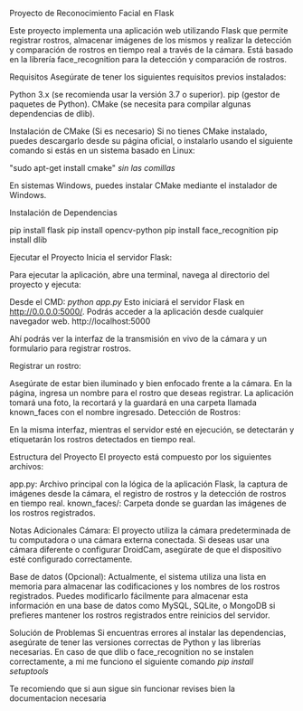 Proyecto de Reconocimiento Facial en Flask

Este proyecto implementa una aplicación web utilizando Flask que permite registrar rostros, almacenar imágenes de los mismos y realizar la detección y comparación de rostros en tiempo real a través de la cámara. Está basado en la librería face_recognition para la detección y comparación de rostros.

Requisitos
Asegúrate de tener los siguientes requisitos previos instalados:

Python 3.x (se recomienda usar la versión 3.7 o superior).
pip (gestor de paquetes de Python).
CMake (se necesita para compilar algunas dependencias de dlib).

Instalación de CMake (Si es necesario)
Si no tienes CMake instalado, puedes descargarlo desde su página oficial, o instalarlo usando el siguiente comando si estás en un sistema basado en Linux:

"sudo apt-get install cmake" *sin las comillas*

En sistemas Windows, puedes instalar CMake mediante el instalador de Windows.

Instalación de Dependencias

pip install flask
pip install opencv-python
pip install face_recognition
pip install dlib

Ejecutar el Proyecto
Inicia el servidor Flask:

Para ejecutar la aplicación, abre una terminal, navega al directorio del proyecto y ejecuta:

Desde el CMD: *python app.py*
Esto iniciará el servidor Flask en http://0.0.0.0:5000/. Podrás acceder a la aplicación desde cualquier navegador web. http://localhost:5000

Ahí podrás ver la interfaz de la transmisión en vivo de la cámara y un formulario para registrar rostros.

Registrar un rostro:

Asegúrate de estar bien iluminado y bien enfocado frente a la cámara.
En la página, ingresa un nombre para el rostro que deseas registrar.
La aplicación tomará una foto, la recortará y la guardará en una carpeta llamada known_faces con el nombre ingresado.
Detección de Rostros:

En la misma interfaz, mientras el servidor esté en ejecución, se detectarán y etiquetarán los rostros detectados en tiempo real.



Estructura del Proyecto
El proyecto está compuesto por los siguientes archivos:

app.py: Archivo principal con la lógica de la aplicación Flask, la captura de imágenes desde la cámara, el registro de rostros y la detección de rostros en tiempo real.
known_faces/: Carpeta donde se guardan las imágenes de los rostros registrados.


Notas Adicionales
Cámara: El proyecto utiliza la cámara predeterminada de tu computadora o una cámara externa conectada. Si deseas usar una cámara diferente o configurar DroidCam, asegúrate de que el dispositivo esté configurado correctamente.

Base de datos (Opcional): Actualmente, el sistema utiliza una lista en memoria para almacenar las codificaciones y los nombres de los rostros registrados. Puedes modificarlo fácilmente para almacenar esta información en una base de datos como MySQL, SQLite, o MongoDB si prefieres mantener los rostros registrados entre reinicios del servidor.

Solución de Problemas
Si encuentras errores al instalar las dependencias, asegúrate de tener las versiones correctas de Python y las librerías necesarias. En caso de que dlib o face_recognition no se instalen correctamente, a mi me funciono el siguiente comando *pip install setuptools*

Te recomiendo que si aun sigue sin funcionar revises bien la documentacion necesaria


